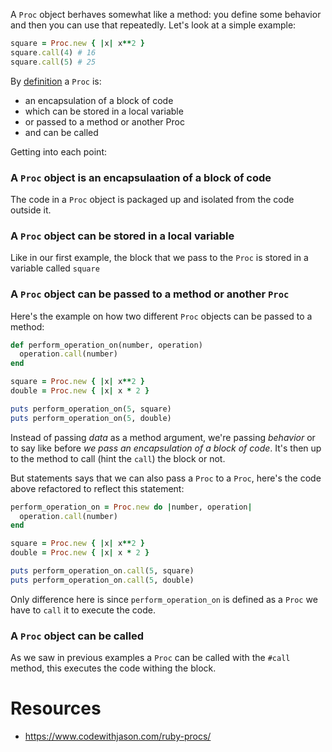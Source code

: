 A `Proc` object berhaves somewhat like a method: you define some behavior and then you can use that repeatedly. Let's look at a simple example:
```ruby
square = Proc.new { |x| x**2 }
square.call(4) # 16
square.call(5) # 25
```
By [definition](https://ruby-doc.org/core-2.6/Proc.html) a `Proc` is:
-  an encapsulation of a block of code
-   which can be stored in a local variable
-   or passed to a method or another Proc
-   and can be called

Getting into each point:
### A `Proc` object is an encapsulaation of a block of code
The code in a `Proc` object is packaged up and isolated from the code outside it.
### A `Proc` object can be stored in a local variable
Like in our first example, the block that we pass to the `Proc` is stored in a variable called `square`
### A `Proc` object can be passed to a method or another `Proc`
Here's the example on how two different `Proc` objects can be passed to a method:
```ruby
def perform_operation_on(number, operation)
  operation.call(number)
end

square = Proc.new { |x| x**2 }
double = Proc.new { |x| x * 2 }

puts perform_operation_on(5, square)
puts perform_operation_on(5, double)
```
Instead of passing *data* as a method argument, we're passing *behavior* or to say like before *we pass an encapsulation of a block of code*. It's then up to the method to call (hint the `call`) the block or not.

But statements says that we can also pass a `Proc` to a `Proc`, here's the code above refactored to reflect this statement:
```ruby
perform_operation_on = Proc.new do |number, operation|
  operation.call(number)
end

square = Proc.new { |x| x**2 }
double = Proc.new { |x| x * 2 }

puts perform_operation_on.call(5, square)
puts perform_operation_on.call(5, double)
```
Only difference here is since `perform_operation_on` is defined as a `Proc` we have to `call` it to execute the code.
### A `Proc` object can be called
As we saw in previous examples a `Proc` can be called with the `#call` method, this executes the code withing the block.
# Resources
- https://www.codewithjason.com/ruby-procs/